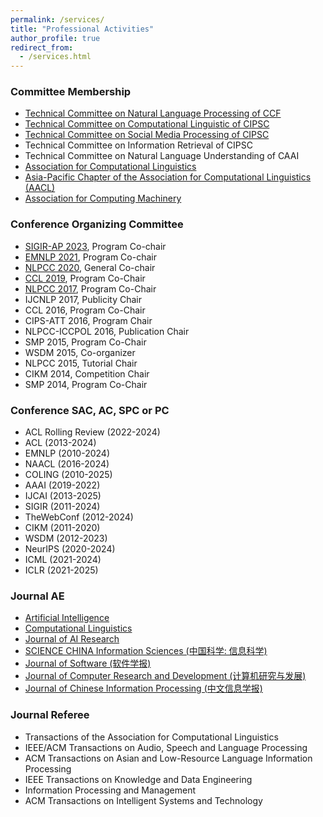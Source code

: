 ```yaml
---
permalink: /services/
title: "Professional Activities"
author_profile: true
redirect_from: 
  - /services.html
---
```

### Committee Membership
* [Technical Committee on Natural Language Processing of CCF](http://tcci.ccf.org.cn/)
* [Technical Committee on Computational Linguistic of CIPSC](http://cips-cl.org/)
* [Technical Committee on Social Media Processing of CIPSC](http://www.cips-smp.org/)
* Technical Committee on Information Retrieval of CIPSC
* Technical Committee on Natural Language Understanding of CAAI
* [Association for Computational Linguistics](http://www.aclweb.org/)
* [ Asia-Pacific Chapter of the Association for Computational Linguistics (AACL)](https://aaclnet.org/about/index.html)
* [Association for Computing Machinery](https://www.acm.org/)

### Conference Organizing Committee
* [SIGIR-AP 2023](http://www.sigir-ap.org/sigir-ap-2023/), Program Co-chair
* [EMNLP 2021](http://2021.emnlp.org), Program Co-chair
* [NLPCC 2020](http://tcci.ccf.org.cn/conference/2020), General Co-chair
* [CCL 2019](http://www.cips-cl.org/static/CCL2019/en/index.html), Program Co-Chair
* [NLPCC 2017](http://tcci.ccf.org.cn/conference/2017/), Program Co-Chair
* IJCNLP 2017, Publicity Chair
* CCL 2016, Program Co-Chair
* CIPS-ATT 2016, Program Chair
* NLPCC-ICCPOL 2016, Publication Chair
* SMP 2015, Program Co-Chair
* WSDM 2015, Co-organizer
* NLPCC 2015, Tutorial Chair
* CIKM 2014, Competition Chair
* SMP 2014, Program Co-Chair

### Conference SAC, AC, SPC or PC
* ACL Rolling Review (2022-2024)
* ACL (2013-2024)
* EMNLP (2010-2024)
* NAACL (2016-2024)
* COLING (2010-2025)
* AAAI (2019-2022)
* IJCAI (2013-2025)
* SIGIR (2011-2024)
* TheWebConf (2012-2024)
* CIKM (2011-2020)
* WSDM (2012-2023)
* NeurIPS (2020-2024)
* ICML (2021-2024)
* ICLR (2021-2025)

### Journal AE
* [Artificial Intelligence](https://aij.ijcai.org/organization-and-governance/)
* [Computational Linguistics](https://direct.mit.edu/coli/pages/editorial-info)
* [Journal of AI Research](https://www.jair.org/index.php/jair)
* [SCIENCE CHINA Information Sciences (中国科学: 信息科学)](http://scis.scichina.com/download/ssi-editorialboard.pdf)
* [Journal of Software (软件学报)](http://www.jos.org.cn/jos/site/menu/20071206155306001?id=20071206155306001&name=%E7%BC%96%E5%A7%94%E4%BC%9A)
* [Journal of Computer Research and Development (计算机研究与发展)](https://crad.ict.ac.cn/xianrenbianweihui)
* [Journal of Chinese Information Processing (中文信息学报)](http://jcip.cipsc.org.cn/CN/column/column2.shtml)

### Journal Referee
* Transactions of the Association for Computational Linguistics
* IEEE/ACM Transactions on Audio, Speech and Language Processing
* ACM Transactions on Asian and Low-Resource Language Information Processing
* IEEE Transactions on Knowledge and Data Engineering
* Information Processing and Management
* ACM Transactions on Intelligent Systems and Technology

